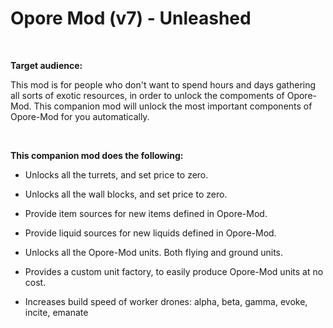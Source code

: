 # Opore Mod (v7) - Unleashed

<br>

**Target audience:**

This mod is for people who don't want to spend hours and days gathering all sorts of exotic resources, in order to unlock the compoments of Opore-Mod. This companion mod will unlock the most important components of Opore-Mod for you automatically.

<br>

**This companion mod does the following:**

  * Unlocks all the turrets, and set price to zero.

  * Unlocks all the wall blocks, and set price to zero.

  * Provide item sources for new items defined in Opore-Mod.

  * Provide liquid sources for new liquids defined in Opore-Mod.

  * Unlocks all the Opore-Mod units. Both flying and ground units.

  * Provides a custom unit factory, to easily produce Opore-Mod units at no cost.

  * Increases build speed of worker drones: alpha, beta, gamma, evoke, incite, emanate

<br>
